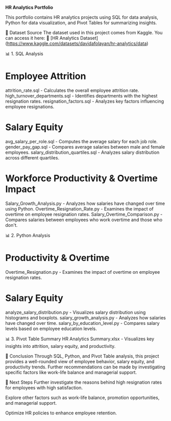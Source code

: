 **HR Analytics Portfolio**

This portfolio contains HR analytics projects using SQL for data analysis, Python for data visualization, and Pivot Tables for summarizing insights.

📌 Dataset Source
The dataset used in this project comes from Kaggle. You can access it here:
🔗 [HR Analytics Dataset] (https://www.kaggle.com/datasets/davidafolayan/hr-analytics/data)  

📊 1. SQL Analysis
# Employee Attrition
attrition_rate.sql - Calculates the overall employee attrition rate.
high_turnover_departments.sql - Identifies departments with the highest resignation rates.
resignation_factors.sql - Analyzes key factors influencing employee resignations.

# Salary Equity
avg_salary_per_role.sql - Computes the average salary for each job role.
gender_pay_gap.sql - Compares average salaries between male and female employees.
salary_distribution_quartiles.sql - Analyzes salary distribution across different quartiles.

# Workforce Productivity & Overtime Impact
Salary_Growth_Analysis.py - Analyzes how salaries have changed over time using Python.
Overtime_Resignation_Rate.py - Examines the impact of overtime on employee resignation rates.
Salary_Overtime_Comparison.py - Compares salaries between employees who work overtime and those who don't.

📊 2. Python Analysis
# Productivity & Overtime
Overtime_Resignation.py - Examines the impact of overtime on employee resignation rates.

# Salary Equity
analyze_salary_distribution.py - Visualizes salary distribution using histograms and boxplots.
salary_growth_analysis.py - Analyzes how salaries have changed over time.
salary_by_education_level.py - Compares salary levels based on employee education levels.

📊 3. Pivot Table Summary
HR Analytics Summary.xlsx - Visualizes key insights into attrition, salary equity, and productivity.

📌 Conclusion
Through SQL, Python, and Pivot Table analysis, this project provides a well-rounded view of employee behavior, salary equity, and productivity trends. Further recommendations can be made by investigating specific factors like work-life balance and managerial support.

📌 Next Steps
Further investigate the reasons behind high resignation rates for employees with high satisfaction.

Explore other factors such as work-life balance, promotion opportunities, and managerial support.

Optimize HR policies to enhance employee retention.

